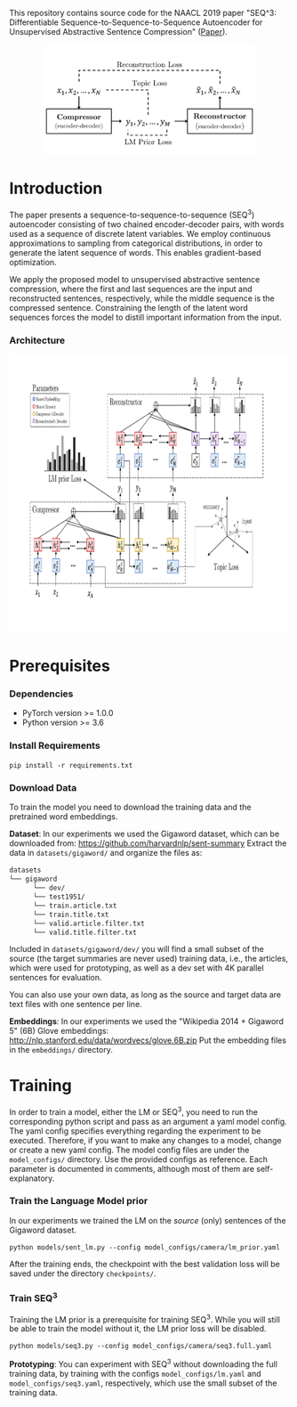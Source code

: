 This repository contains source code for the ΝΑACL 2019 paper 
"SEQ^3: Differentiable Sequence-to-Sequence-to-Sequence Autoencoder 
for Unsupervised Abstractive Sentence Compression" 
([Paper](https://arxiv.org/abs/1904.03651)).

<p align="center">
  <img src="./seq3_overview.svg" height="200">
</p>

# Introduction
The paper presents a sequence-to-sequence-to-sequence (SEQ<sup>3</sup>)
autoencoder consisting of two chained encoder-decoder pairs, 
with words used as a sequence of discrete latent variables. 
We employ continuous approximations to sampling from categorical distributions, 
in order to generate the latent sequence of words. This enables gradient-based
optimization.

We apply the proposed model to unsupervised abstractive sentence compression, 
where the first and last sequences are the input and reconstructed sentences, 
respectively, while the middle sequence is the compressed sentence. 
Constraining the length of the latent word sequences forces the model 
to distill important information from the input. 

### Architecture
<p align="center">
  <img src="./seq3_architecture.svg" height="500">
</p>



# Prerequisites

### Dependencies
 - PyTorch version >= 1.0.0
 - Python version >= 3.6
 
 
### Install Requirements
```
pip install -r requirements.txt
```


### Download Data
To train the model you need to download the training data and 
the pretrained word embeddings.

**Dataset**: In our experiments we used the Gigaword dataset, 
which can be downloaded from: https://github.com/harvardnlp/sent-summary
Extract the data in `datasets/gigaword/` and organize the files as:
```
datasets
└── gigaword
      └── dev/
      └── test1951/
      └── train.article.txt
      └── train.title.txt
      └── valid.article.filter.txt
      └── valid.title.filter.txt
```

Included in `datasets/gigaword/dev/` you will find a small subset of the source 
(the target summaries are never used) training data, i.e., the articles,
which were used for prototyping, as well as a dev set with 
4K parallel sentences for evaluation.


You can also use your own data, as long as the source and target data 
are text files with one sentence per line.

**Embeddings**: In our experiments we used the 
"Wikipedia 2014 + Gigaword 5" (6B) Glove embeddings: 
http://nlp.stanford.edu/data/wordvecs/glove.6B.zip
Put the embedding files in the `embeddings/` directory.

# Training
In order to train a model, either the LM or SEQ<sup>3</sup>, you need 
to run the corresponding python script and pass as an argument a yaml 
model config. The yaml config specifies everything regarding the 
experiment to be executed. Therefore, if you want to make any changes
to a model, change or create a new yaml config. The model config files
are under the `model_configs/` directory. Use the provided configs as
reference. Each parameter is documented in comments, 
although most of them are self-explanatory.

### Train the Language Model prior
In our experiments we trained the LM on the *source* (only) sentences 
of the Gigaword dataset.
```
python models/sent_lm.py --config model_configs/camera/lm_prior.yaml 
```
After the training ends, the checkpoint with the best validation loss 
will be saved under the directory `checkpoints/`.


### Train SEQ<sup>3</sup>
Training the LM prior is a prerequisite for training SEQ<sup>3</sup>. 
While you will still be able to train the model without it, 
the LM prior loss will be disabled.

```
python models/seq3.py --config model_configs/camera/seq3.full.yaml 
```

**Prototyping**: You can experiment with SEQ<sup>3</sup> without downloading
the full training data, by training with the configs 
`model_configs/lm.yaml` and `model_configs/seq3.yaml`, respectively,
which use the small subset of the training data.